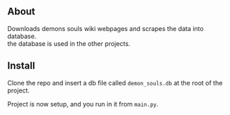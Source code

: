 ## About

Downloads demons souls wiki webpages and scrapes the data into database. \
the database is used in the other projects.

## Install
Clone the repo and insert a db file called `demon_souls.db` at the root of the project. 

Project is now setup, and you run in it from `main.py`.